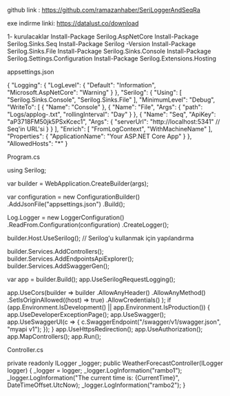 
github link : https://github.com/ramazanhaber/SeriLoggerAndSeqRa

exe indirme linki: 
https://datalust.co/download

1- kurulacaklar
Install-Package Serilog.AspNetCore
Install-Package Serilog.Sinks.Seq
Install-Package Serilog -Version
Install-Package Serilog.Sinks.File
Install-Package Serilog.Sinks.Console
Install-Package Serilog.Settings.Configuration 
Install-Package Serilog.Extensions.Hosting

appsettings.json

{
  "Logging": {
    "LogLevel": {
      "Default": "Information",
      "Microsoft.AspNetCore": "Warning"
    }
  },
  "Serilog": {
    "Using": [ "Serilog.Sinks.Console", "Serilog.Sinks.File" ],
    "MinimumLevel": "Debug",
    "WriteTo": [
      {
        "Name": "Console"
      },
      {
        "Name": "File",
        "Args": {
          "path": "Logs/applog-.txt",
          "rollingInterval": "Day"
        }
      },
      {
        "Name": "Seq",
        "ApiKey": "aP3718FM50jk5PSxKcec1",
        "Args": {
          "serverUrl": "http://localhost:5341" // Seq'in URL'si
        }
      }
    ],
    "Enrich": [ "FromLogContext", "WithMachineName" ],
    "Properties": {
      "ApplicationName": "Your ASP.NET Core App"
    }
  },
  "AllowedHosts": "*"
}




Program.cs

using Serilog;

var builder = WebApplication.CreateBuilder(args);

var configuration = new ConfigurationBuilder()
    .AddJsonFile("appsettings.json")
    .Build();

Log.Logger = new LoggerConfiguration()
    .ReadFrom.Configuration(configuration)
    .CreateLogger();

builder.Host.UseSerilog(); // Serilog'u kullanmak için yapılandırma


builder.Services.AddControllers();
builder.Services.AddEndpointsApiExplorer();
builder.Services.AddSwaggerGen();

var app = builder.Build();
app.UseSerilogRequestLogging();

app.UseCors(builder => builder
.AllowAnyHeader()
.AllowAnyMethod()
.SetIsOriginAllowed((host) => true)
.AllowCredentials()
);
if (app.Environment.IsDevelopment() || app.Environment.IsProduction())
{
    app.UseDeveloperExceptionPage();
    app.UseSwagger();
    app.UseSwaggerUI(c =>
    {
        c.SwaggerEndpoint("/swagger/v1/swagger.json", "myapi v1");
    });
}
app.UseHttpsRedirection();
app.UseAuthorization();
app.MapControllers();
app.Run();




Controller.cs

  private readonly ILogger<WeatherForecastController> _logger;
  public WeatherForecastController(ILogger<WeatherForecastController> logger)
  {
      _logger = logger;
      _logger.LogInformation("rambo1");
      _logger.LogInformation("The current time is: {CurrentTime}", DateTimeOffset.UtcNow);
      _logger.LogInformation("rambo2");
  }

